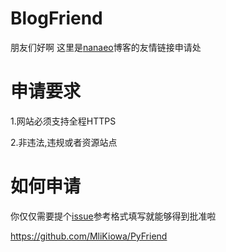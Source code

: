 # BlogFriend
朋友们好啊
这里是[nanaeo](https://nanaeo.cn)博客的友情链接申请处
# 申请要求
1.网站必须支持全程HTTPS

2.非违法,违规或者资源站点

# 如何申请
你仅仅需要提个[issue](https://github.com/MliKiowa/BlogFriend/issues)参考格式填写就能够得到批准啦

https://github.com/MliKiowa/PyFriend
